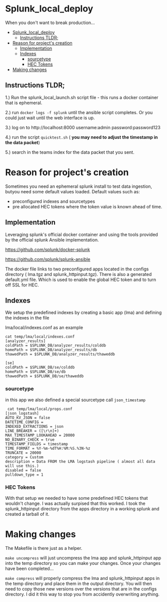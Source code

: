 # Splunk\_local\_deploy
When you don't want to break production...




- [Splunk\_local\_deploy](#splunk--local--deploy)
  * [Instructions TLDR;](#instructions-tldr-)
- [Reason for project's creation](#reason-for-project-s-creation)
  * [Implementation](#implementation)
  * [Indexes](#indexes)
    + [sourcetype](#sourcetype)
    + [HEC Tokens](#hec-tokens)
- [Making changes](#making-changes)


## Instructions TLDR;
1.) Run the splunk\_local\_launch.sh script file - this runs a docker container that is ephemeral.

2.) run `docker logs -f splunk` until the ansible script completes.  Or you could just wait until the web interface is up.

3.) log on to http://localhost:8000 username:admin password:password123

4.) run the script `quicktest.sh` ( **you may need to adjust the timestamp in the data packet**)

5.) search in the teams index for the data packet that you sent.





# Reason for project's creation
Sometimes you need an ephemeral splunk install to test data ingestion, butyou need some default values loaded.  Default values such as:

* preconfigured indexes and sourcetypes
* pre allocated HEC tokens where the token value is known ahead of time.


## Implementation

Leveraging splunk's official docker container and using the tools provided by the official splunk Ansible implementation.

https://github.com/splunk/docker-splunk

https://github.com/splunk/splunk-ansible


The docker file links to two preconfigured apps located in the configs directory ( lma.tgz and splunk_httpinput.tgz).  There is also a generated default.yml file. Which is used to enable the global HEC token and to turn off SSL for HEC.




## Indexes
We setup the predefined indexes by creating a basic app (lma) and defining the indexes in the file 

lma/local/indexes.conf  as an example

```
cat temp/lma/local/indexes.conf
[analyzer_results]
coldPath = $SPLUNK_DB/analyzer_results/colddb
homePath = $SPLUNK_DB/analyzer_results/db
thawedPath = $SPLUNK_DB/analyzer_results/thaweddb

[se]
coldPath = $SPLUNK_DB/se/colddb
homePath = $SPLUNK_DB/se/db
thawedPath = $SPLUNK_DB/se/thaweddb

```
### sourcetype
in this app we also defined a special sourcetype call `json_timestamp`

```
 cat temp/lma/local/props.conf
[json_logstash]
AUTO_KV_JSON = false
DATETIME_CONFIG =
INDEXED_EXTRACTIONS = json
LINE_BREAKER = ([\r\n]+)
MAX_TIMESTAMP_LOOKAHEAD = 20000
NO_BINARY_CHECK = true
TIMESTAMP_FIELDS = timestamp
TIME_FORMAT = %Y-%m-%dT%H:%M:%S.%3N-%z
TRUNCATE = 20000
category = Custom
description = Data FROM the LMA logstash pipeline ( almost all data will use this.)
disabled = false
pulldown_type = 1

```

### HEC Tokens
With that setup we needed to have some predefined HEC tokens that wouldn't change.
I was actually surpised that this worked.  I took the splunk_httpinput directory from the apps directory in a working splunk and created a tarball of it.  



# Making changes
The Makefile is there just as a helper.  

`make uncompress` will just uncompress the lma app and splunk_httpinput app into the temp directory so you can make your changes.  Once your changes have been completed...

`make compress` will properly compress the lma and splunk_httpinput apps in the temp directory and place them in the output directory.  You will then need to copy those new versions over the versions that are in the configs directory.  I did it this way to stop you from accidently overwriting anything.
